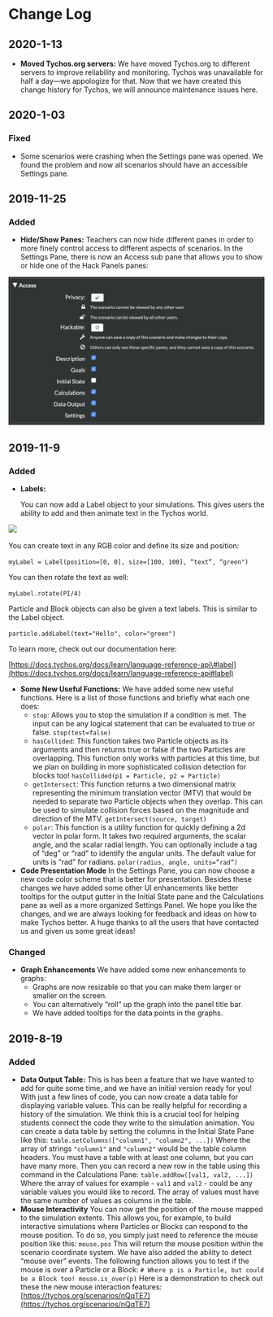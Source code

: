 # Change Log

## 2020-1-13

* **Moved Tychos.org servers:** We have moved Tychos.org to different servers to improve reliability and monitoring. Tychos was unavailable for half a day—we appologize for that. Now that we have created this change history for Tychos, we will announce maintenance issues here.

## 2020-1-03

### Fixed

* Some scenarios were crashing when the Settings pane was opened. We found the problem and now all scenarios should have an accessible Settings pane.

## 2019-11-25

### Added

* **Hide/Show Panes:** Teachers can now hide different panes in order to more finely control access to different aspects of scenarios. In the Settings Pane, there is now an Access sub pane that allows you to show or hide one of the Hack Panels panes:

![](../.gitbook/assets/screen-shot-2020-01-16-at-4.53.32-pm.png)

## 2019-11-9

### Added

* **Labels:**  

  You can now add a Label object to your simulations. This gives users the ability to add and then animate text in the Tychos world.  

![](https://lh3.googleusercontent.com/zsW8BGWQ7DE2LUzh2MIQerk8WHNMIUzdZmpcztSuvhnlBic7OOb5RK4Tuc1jcTEF7d-oCaGtane37DGic9IVs9obJKrvwigt7Rl8MiSyng8ma9Z-5XxY98CDgkxUmoSIc3F1jWvv)

You can create text in any RGB color and define its size and position:

`myLabel = Label(position=[0, 0], size=[100, 100], “text”, “green")`

You can then rotate the text as well:

`myLabel.rotate(PI/4)`

Particle and Block objects can also be given a text labels. This is similar to the Label object.

`particle.addLabel(text="Hello", color="green")`

To learn more, check out our documentation here:

[https://docs.tychos.org/docs/learn/language-reference-api\#label](https://docs.tychos.org/docs/learn/language-reference-api#label)

* **Some New Useful Functions:** We have added some new useful functions. Here is a list of those functions and briefly what each one does: 
  * `stop`:  Allows you to stop the simulation if a condition is met. The input can be any logical statement that can be evaluated to true or false.  `stop(test=false)` 
  * `hasCollided`:  This function takes two Particle objects as its arguments and then returns true or false if the two Particles are overlapping. This function only works with particles at this time, but we plan on building in more sophisticated collision detection for blocks too!  `hasCollided(p1 = Particle, p2 = Particle)` 
  * `getIntersect`:  This function returns a two dimensional matrix representing the minimum translation vector \(MTV\) that would be needed to separate two Particle objects when they overlap. This can be used to simulate collision forces based on the magnitude and direction of the MTV.  `getIntersect(source, target)` 
  * `polar`:  This function is a utility function for quickly defining a 2d vector in polar form. It takes two required arguments, the scalar angle, and the scalar radial length. You can optionally include a tag of “deg” or “rad” to identify the angular units. The default value for units is “rad” for radians.  `polar(radius, angle, units=”rad”)`
* **Code Presentation Mode** In the Settings Pane, you can now choose a new code color scheme that is better for presentation. Besides these changes we have added some other UI enhancements like better tooltips for the output gutter in the Initial State pane and the Calculations pane as well as a more organized Settings Panel. We hope you like the changes, and we are always looking for feedback and ideas on how to make Tychos better. A huge thanks to all the users that have contacted us and given us some great ideas!

### Changed

* **Graph Enhancements** We have added some new enhancements to graphs:
  * Graphs are now resizable so that you can make them larger or smaller on the screen.
  * You can alternatively “roll” up the graph into the panel title bar.
  * We have added tooltips for the data points in the graphs.

## 2019-8-19

### Added

* **Data Output Table:** This is has been a feature that we have wanted to add for quite some time, and we have an initial version ready for you! With just a few lines of code, you can now create a data table for displaying variable values. This can be really helpful for recording a history of the simulation. We think this is a crucial tool for helping students connect the code they write to the simulation animation. You can create a data table by setting the columns in the Initial State Pane like this:  `table.setColumns(["column1", "column2", ...])`  Where the array of strings `"column1"` and `"column2"` would be the table column headers. You must have a table with at least one column, but you can have many more. Then you can record a new row in the table using this command in the Calculations Pane:  `table.addRow([val1, val2, ...])`  Where the array of values for example - `val1` and `val2` - could be any variable values you would like to record. The array of values must have the same number of values as columns in the table. 
* **Mouse Interactivity** You can now get the position of the mouse mapped to the simulation extents. This allows you, for example, to build interactive simulations where Particles or Blocks can respond to the mouse position. To do so, you simply just need to reference the mouse position like this:  `mouse.pos`  This will return the mouse position within the scenario coordinate system. We have also added the ability to detect “mouse over” events. The following function allows you to test if the mouse is over a Particle or a Block:  `# Where p is a Particle, but could be a Block too! mouse.is_over(p)`  Here is a demonstration to check out these the new mouse interaction features:  [https://tychos.org/scenarios/nQqTE7](https://tychos.org/scenarios/nQqTE7) 

